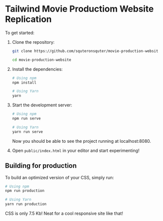 # Tailwind Movie Productiom Website Replication

To get started:

1. Clone the repository:

   ```bash
   git clone https://github.com/squteronsquter/movie-production-website.git

   cd movie-production-website
   ```

2. Install the dependencies:

   ```bash
   # Using npm
   npm install

   # Using Yarn
   yarn
   ```

3. Start the development server:

   ```bash
   # Using npm
   npm run serve

   # Using Yarn
   yarn run serve
   ```

   Now you should be able to see the project running at localhost:8080.

4. Open `public/index.html` in your editor and start experimenting!

## Building for production

To build an optimized version of your CSS, simply run:

```bash
# Using npm
npm run production

# Using Yarn
yarn run production
```

CSS is only 7.5 Kb! Neat for a cool responsive site like that!

